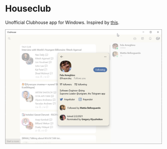 # Houseclub
Unofficial Clubhouse app for Windows. Inspired by [this](https://github.com/grishka/Houseclub).

![2](Assets/Screenshot.png)
